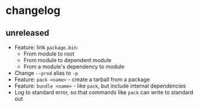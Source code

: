 # changelog

## unreleased

- Feature: link `package.bin`:
  - From module to root
  - From module to dependent module
  - From a module's dependency to module
- Change `--prod` alias to `-p`
- Feature: `pack <name>` - create a tarball from a package
- Feature: `bundle <name>` - like `pack`, but include internal dependencies
- Log to standard error, so that commands like `pack` can write to standard out
